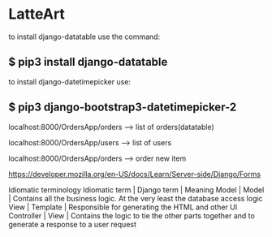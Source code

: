 # LatteArt

to install django-datatable use the command:

## $ pip3 install django-datatable

to install django-datetimepicker use:

## $ pip3 django-bootstrap3-datetimepicker-2


localhost:8000/OrdersApp/orders  --> list of orders(datatable)

localhost:8000/OrdersApp/users  --> list of users


localhost:8000/OrdersApp/orders  --> order new item








https://developer.mozilla.org/en-US/docs/Learn/Server-side/Django/Forms

Idiomatic terminology
Idiomatic term | Django term | Meaning
Model          | Model       | Contains all the business logic. At the very least the database access logic
View           | Template    | Responsible for generating the HTML and other UI
Controller     | View        | Contains the logic to tie the other parts together and to generate a response to a user request
